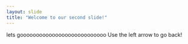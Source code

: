 ```yaml
---
layout: slide
title: "Welcome to our second slide!"
---
```

lets gooooooooooooooooooooooooooo
Use the left arrow to go back!
